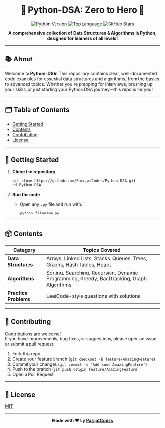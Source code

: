 

<h1 align="center">🐍 Python-DSA: Zero to Hero 🚀</h1>

<p align="center">
  <img src="https://img.shields.io/badge/Python-3.x-blue?logo=python" alt="Python Version">
  <img src="https://img.shields.io/github/languages/top/ParijatCodes/Python-DSA" alt="Top Language">
  <img src="https://img.shields.io/github/stars/ParijatCodes/Python-DSA?style=social" alt="GitHub Stars">
</p>

<p align="center">
  <b>A comprehensive collection of Data Structures & Algorithms in Python, designed for learners of all levels!</b>
</p>

---

## 📚 About

Welcome to **Python-DSA**! This repository contains clear, well-documented code examples for essential data structures and algorithms, from the basics to advanced topics. Whether you're prepping for interviews, brushing up your skills, or just starting your Python DSA journey—this repo is for you!

---

## 🗂️ Table of Contents

- [Getting Started](#getting-started)
- [Contents](#contents)
- [Contributing](#contributing)
- [License](#license)

---

## 🚀 Getting Started

1. **Clone the repository**
   ```bash
   git clone https://github.com/ParijatCodes/Python-DSA.git
   cd Python-DSA
   ```

2. **Run the code**
   - Open any `.py` file and run with:
     ```bash
     python filename.py
     ```

---

## 📦 Contents

| Category              | Topics Covered                                     |
|-----------------------|---------------------------------------------------|
| **Data Structures**   | Arrays, Linked Lists, Stacks, Queues, Trees, Graphs, Hash Tables, Heaps |
| **Algorithms**        | Sorting, Searching, Recursion, Dynamic Programming, Greedy, Backtracking, Graph Algorithms |
| **Practice Problems** | LeetCode-style questions with solutions           |

---

## 🤝 Contributing

Contributions are welcome!  
If you have improvements, bug fixes, or suggestions, please open an issue or submit a pull request.

1. Fork this repo
2. Create your feature branch (`git checkout -b feature/AmazingFeature`)
3. Commit your changes (`git commit -m 'Add some AmazingFeature'`)
4. Push to the branch (`git push origin feature/AmazingFeature`)
5. Open a Pull Request

---

## 📄 License

[MIT](LICENSE)

---

<p align="center">
  <b>Made with ❤️ by <a href="https://github.com/ParijatCodes">ParijatCodes</a></b>
</p>


